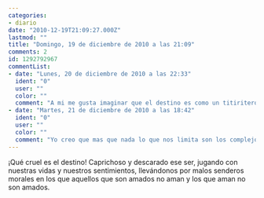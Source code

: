 ```yaml
---
categories:
- diario
date: "2010-12-19T21:09:27.000Z"
lastmod: ""
title: "Domingo, 19 de diciembre de 2010 a las 21:09"
comments: 2
id: 1292792967
commentList:
- date: "Lunes, 20 de diciembre de 2010 a las 22:33"
  ident: "0"
  user: ""
  color: ""
  comment: "A mi me gusta imaginar que el destino es como un titiritero y nosotros no somas más que burdas marionetas en un escenario limitado por prejuicios, reglas absurdas y costumbres prescindibles...  \nNo sé si se entiende la idea expresada."
- date: "Martes, 21 de diciembre de 2010 a las 18:42"
  ident: "0"
  user: ""
  color: ""
  comment: "Yo creo que mas que nada lo que nos limita son los complejos de cada uno. Eso es realmente el destino."
---
```


¡Qué cruel es el destino! Caprichoso y descarado ese ser, jugando con nuestras vidas y nuestros sentimientos, llevándonos por malos senderos morales en los que aquellos que son amados no aman y los que aman no son amados.